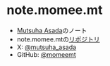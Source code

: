 # note.momee.mt

- [Mutsuha Asada](https://momee.mt)のノート
- note.momee.mtの[リポジトリ](https://github.com/momeemt/note.momee.mt)
- X: [@mutsuha_asada](https://x.com/mutsuha_asada)
- GitHub: [@momeemt](https://github.com/momeemt)

